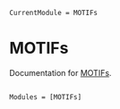 ```@meta
CurrentModule = MOTIFs
```

# MOTIFs

Documentation for [MOTIFs](https://github.com/kchu25/MOTIFs.jl).

```@index
```

```@autodocs
Modules = [MOTIFs]
```
